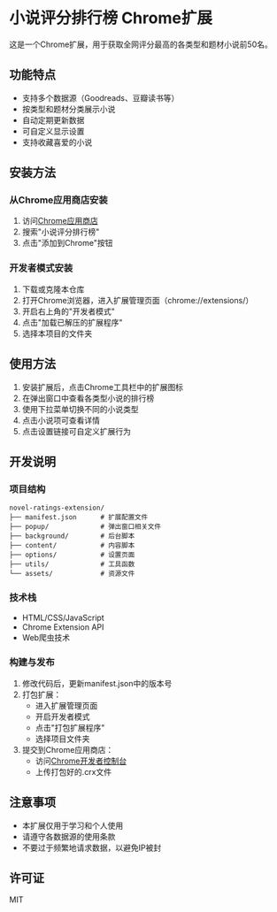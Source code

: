 # 小说评分排行榜 Chrome扩展

这是一个Chrome扩展，用于获取全网评分最高的各类型和题材小说前50名。

## 功能特点

- 支持多个数据源（Goodreads、豆瓣读书等）
- 按类型和题材分类展示小说
- 自动定期更新数据
- 可自定义显示设置
- 支持收藏喜爱的小说

## 安装方法

### 从Chrome应用商店安装

1. 访问[Chrome应用商店](https://chrome.google.com/webstore/category/extensions)
2. 搜索"小说评分排行榜"
3. 点击"添加到Chrome"按钮

### 开发者模式安装

1. 下载或克隆本仓库
2. 打开Chrome浏览器，进入扩展管理页面（chrome://extensions/）
3. 开启右上角的"开发者模式"
4. 点击"加载已解压的扩展程序"
5. 选择本项目的文件夹

## 使用方法

1. 安装扩展后，点击Chrome工具栏中的扩展图标
2. 在弹出窗口中查看各类型小说的排行榜
3. 使用下拉菜单切换不同的小说类型
4. 点击小说项可查看详情
5. 点击设置链接可自定义扩展行为

## 开发说明

### 项目结构

```
novel-ratings-extension/
├── manifest.json      # 扩展配置文件
├── popup/             # 弹出窗口相关文件
├── background/        # 后台脚本
├── content/           # 内容脚本
├── options/           # 设置页面
├── utils/             # 工具函数
└── assets/            # 资源文件
```

### 技术栈

- HTML/CSS/JavaScript
- Chrome Extension API
- Web爬虫技术

### 构建与发布

1. 修改代码后，更新manifest.json中的版本号
2. 打包扩展：
   - 进入扩展管理页面
   - 开启开发者模式
   - 点击"打包扩展程序"
   - 选择项目文件夹
3. 提交到Chrome应用商店：
   - 访问[Chrome开发者控制台](https://chrome.google.com/webstore/devconsole)
   - 上传打包好的.crx文件

## 注意事项

- 本扩展仅用于学习和个人使用
- 请遵守各数据源的使用条款
- 不要过于频繁地请求数据，以避免IP被封

## 许可证

MIT 